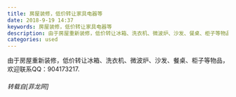 ```yaml
---
title: 房屋装修，低价转让家具电器等
date: 2018-9-19 14:37
keywords: 房屋装修，低价转让家具电器等
description: 由于房屋重新装修，低价转让冰箱、洗衣机、微波炉、沙发、餐桌、柜子等物品，欢迎联系QQ：904173217.
categories: used
---
```

<td class="t_f" id="postmessage_1832464">

由于房屋重新装修，低价转让冰箱、洗衣机、微波炉、沙发、餐桌、柜子等物品，欢迎联系QQ：904173217.</td>
###### 转载自[菲龙网]
